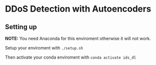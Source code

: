 # DDoS Detection with Autoencoders

## Setting up

**NOTE:** You need Anaconda for this enviroment otherwise it will not work.

Setup your enviroment with `./setup.sh`

Then activate your conda enviroment with `conda activate ids_dl`
